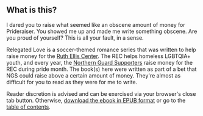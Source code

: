 ## What is this?

I dared you to raise what seemed like an obscene amount of money for Prideraiser.
You showed me up and made me write something obscene.
Are you proud of yourself? 
This is all your fault, in a sense.

Relegated Love is a soccer-themed romance series that was written to help raise money for the [Ruth Ellis Center](https://www.ruthelliscenter.org/).
The REC helps homeless LGBTQIA+ youth, and every year, the [Northern Guard Supporters](https://www.ruthelliscenter.org/) raise money for the REC during pride month.
The book(s) here were written as part of a bet that NGS could raise above a certain amount of money.
They're almost as difficult for you to read as they were for me to write.

Reader discretion is advised and can be exercised via your browser's close tab button.
Otherwise, [download the ebook in EPUB format](downloads/relegatedlove.epub) or go to the [table of contents](_posts/toc.md).